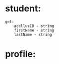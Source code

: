 
# student: 
    get:
        acellusID - string
        firstName - string
        lastName - string

# profile:
     
